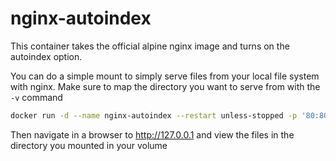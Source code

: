 # nginx-autoindex

This container takes the official alpine nginx image and turns on the autoindex option.

You can do a simple mount to simply serve files from your local
file system with nginx.  Make sure to map the directory you want to serve from with the
`-v` command

```bash
docker run -d --name nginx-autoindex --restart unless-stopped -p '80:80' -v /home/my-user/html:/usr/share/nginx/html:ro painteau/nginx-autoindex
```

Then navigate in a browser to http://127.0.0.1 and view the files in the directory you mounted in your volume
